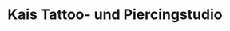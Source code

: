 ---
title: "Kais Tattoo- und Piercingstudio"
url: /northeim/kais-tattoo-und-piercingstudio/
shop: Tattoo
---